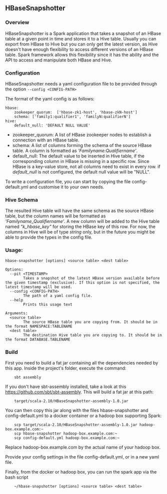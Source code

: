 ## HBaseSnapshotter

### Overview
HBaseSnapshotter is a Spark application that takes a snapshot of an HBase table at a given point in time and stores it to a Hive table. Usually you can export from HBase to Hive but you can only get the latest version, as Hive doesn't have enough flexibility to access different versions of an HBase table. Spark framework allows this flexibility since it has the ability and the API to access and manipulate both HBase and Hive.

### Configuration
HBaseSnapshotter needs a yaml configuration file to be provided through the option ``` --config <CONFIG-PATH> ```

The format of the yaml config is as follows:
```
hbase:
    zookeeper_quorum:  ['hbase-zk1-host', 'hbase-zkN-host']
    schema: ['family1:qualifier1', 'familyN:qualifierN']
hive:
    default_null: 'DEFAULT NULL VALUE'
```

  * zookeeper_quorum: A list of HBase zookeeper nodes to establish a connection with an HBase table.
  * schema: A list of columns forming the schema of the source HBase table. A column is formatted as   *'Familyname:Qualifiername'*.
  * default_null: The default value to be inserted in Hive table, if the corresponding column in HBase is missing in a specific row. Since HBase is a key-value store, not all columns need to exist in every row. if *default_null* is not configured, the default null value will be "NULL".

To write a configuration file, you can start by copying the file config-default.yml and customise it to your own needs.

### Hive Schema
The resulted Hive table will have the same schema as the source HBase table, but the column names will be formatted
as *'Familyname_Qualifiername'*. A new column will be added to the Hive table named *"k_hbase_key"* for storing the HBase key of this row. For now, the columns in Hive will be of type *string* only, but in the future you might be able to provide the types in the config file.

### Usage:
```
hbase-snapshotter [options] <source table> <dest table>

Options:
  --pit <TIMESTAMP>
        Takes a snapshot of the latest HBase version available before the given timestamp (exclusive). If this option is not specified, the latest timestamp will be used.
  --config <CONFIG-PATH>
        The path of a yaml config file.
  --help
        Prints this usage text

Arguments:
  <source table>
        The source HBase table you are copying from. It should be in the format NAMESPACE:TABLENAME
  <dest table>
        The destination Hive table you are copying to. It should be in the format DATABASE.TABLENAME
```
### Build
First you need to build a fat jar containing all the dependencies needed by this app. Inside the project's folder, execute the command:
````
    sbt assembly
````
If you don't have sbt-assembly installed, take a look at this https://github.com/sbt/sbt-assembly. This will build a fat jar at this path:
````
    target/scala-2.10/HBaseSnapshotter-assembly-1.0.jar
````

You can then copy this jar along with the files hbase-snapshotter and config-default.yml to a docker container or a hadoop box supporting Spark:
````
    scp target/scala-2.10/HBaseSnapshotter-assembly-1.0.jar hadoop-box.example.com:~
    scp hbase-snapshotter hadoop-box.example.com:~
    scp config-default.yml hadoop-box.example.com:~
````    
Replace hadoop-box.example.com by the actual name of your hadoop box.

Provide your config settings in the file config-default.yml, or in a new yaml file.

Finally, from the docker or hadoop box, you can run the spark app via the bash script
````
    ~/hbase-snapshotter [options] <source table> <dest table>
````